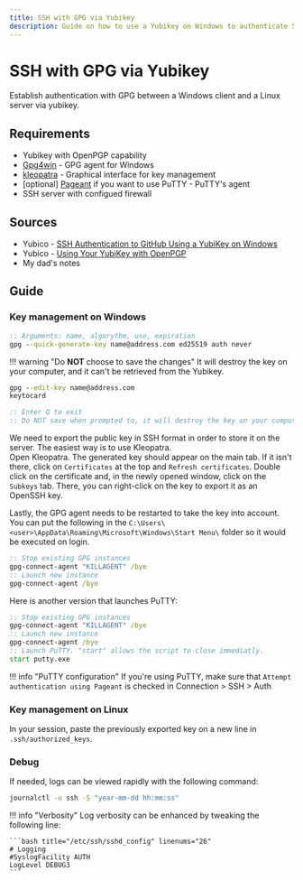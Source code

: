 ```yaml
---
title: SSH with GPG via Yubikey
description: Guide on how to use a Yubikey on Windows to authenticate SSH sessions with GPG keys
---
```


# SSH with GPG via Yubikey

Establish authentication with GPG between a Windows client and a Linux server via yubikey. 

## Requirements

 - Yubikey with OpenPGP capability
 - [Gpg4win](https://www.gpg4win.org/download.html) - GPG agent for Windows
 - [kleopatra](https://apps.kde.org/kleopatra/) - Graphical interface for key management
 - [optional] [Pageant](https://www.chiark.greenend.org.uk/~sgtatham/putty/latest.html) if you want to use PuTTY - PuTTY's agent
 - SSH server with configued firewall

## Sources

 - Yubico - [SSH Authentication to GitHub Using a YubiKey on Windows](https://developers.yubico.com/PGP/SSH_authentication/Windows.html)
 - Yubico - [Using Your YubiKey with OpenPGP](https://support.yubico.com/hc/en-us/articles/360013790259-Using-Your-YubiKey-with-OpenPGP)
 - My dad's notes

## Guide

### Key management on Windows

```bat title="Generate a key"
:: Arguments: name, algorythm, use, expiration
gpg --quick-generate-key name@address.com ed25519 auth never
``` 

!!! warning "Do **NOT** choose to save the changes"
    It will destroy the key on your computer, and it can't be retrieved from the Yubikey.

```bat title="Copy the key to the Yubikey"
gpg --edit-key name@address.com
keytocard

:: Enter Q to exit
:: Do NOT save when prompted to, it will destroy the key on your computer !
```

We need to export the public key in SSH format in order to store it on the server. The easiest way is to use Kleopatra. <br>
Open Kleopatra. The generated key should appear on the main tab. If it isn't there, click on `Certificates` at the top and `Refresh certificates`.  Double click on the certificate and, in the newly opened window, click on the `Subkeys` tab. There, you can right-click on the key to export it as an OpenSSH key. 

Lastly, the GPG agent needs to be restarted to take the key into account. You can put the following in the `C:\Users\<user>\AppData\Roaming\Microsoft\Windows\Start Menu\` folder so it would be executed on login. 

```bat title="GPG_Starter.bat" linenums="1"
:: Stop existing GPG instances
gpg-connect-agent "KILLAGENT" /bye
:: Launch new instance
gpg-connect-agent /bye
``` 

Here is another version that launches PuTTY:

```bat title="launcher.bat" linenums="1"
:: Stop existing GPG instances
gpg-connect-agent "KILLAGENT" /bye
:: Launch new instance
gpg-connect-agent /bye
:: Launch PuTTY. "start" allows the script to close immediatly.
start putty.exe
```

!!! info "PuTTY configuration"
    If you're using PuTTY, make sure that `Attempt authentication using Pageant` is checked in Connection > SSH > Auth 

### Key management on Linux

In your session, paste the previously exported key on a new line in `.ssh/authorized_keys`.

### Debug 

If needed, logs can be viewed rapidly with the following command:

```bash
journalctl -u ssh -S "year-mm-dd hh:mm:ss"
```

!!! info "Verbosity"
    Log verbosity can be enhanced by tweaking the following line:

    ```bash title="/etc/ssh/sshd_config" linenums="26"
    # Logging
    #SyslogFacility AUTH
    LogLevel DEBUG3
    ```



